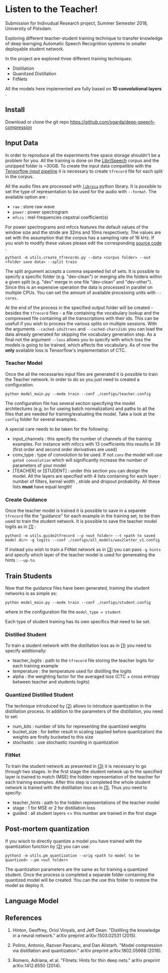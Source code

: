 # Listen to the Teacher!

Submission for Indivudual Research project, Summer Semester 2018, University of Potsdam. 

Exploring different teacher-student training technique to transfer knowledge of deep learnging Automatic Speech Recognition systems to smaller deployable student network.

In the project are explored three different training techniques:
- Distillation
- Quanitzed Distillation
- FitNets

All the models here implemented are fully based on **1D convolutional layers** .

## Install 

Download or clone the git repo https://github.com/sgarda/deep-speech-compression

## Input Data
In order to reproduce all the experiments free space storage shouldn't be a problem for you. All the training is done on the [LibriSpeech](http://www.openslr.org/12/) corpus and the unzipped folder is ~30GB.
To create the input data compatible with the [Tensorflow input pipeline](https://www.tensorflow.org/guide/datasets) it is necessary to create `tfrecord` file for each split in the corpus. 

All the audio files are processed with [`librosa`](https://librosa.github.io/librosa/) python library. It is possible to set the type of representation to be used for the audio with `--format`. 
The available option are :
- `raw` : store raw wave
- `power` : power spectrogram
- `mfccs` : mel-frequencies cepstral coefficient(s)

For power spectrograms and mfccs features the default values of the window size and the stride are 32ms and 10ms respectively. The values are set with the assumption that the corpus has a sampling rate of 16 kHz. If you wish to modify these values please edit the corresponding [source code](https://github.com/sgarda/deep-speech-compression/blob/master/utils/data2tfrecord.py#L330) .

    python3 -m utils.create_tfrecords.py --data <corpus folder> --out <folder save data> --split train
    
The split argument accepts a comma separeted list of sets. It is possible to specify a specific folder (e.g. "dev-clean") or merging alle the folders within a given split (e.g. "dev" merge in one file "dev-clean" and "dev-other"). 
Since this is an expensive operation the data is processed in parallel on multiple CPUs. You can set the amount of available processing units with `--cores`.

At the end of the process in the specified output folder will be created - besides the `tfrecord` files - a file containing the vocabulary lookup and the compressed file containing all the transcriptions with their ids. This can be usefull if you wish to process the various splits on multiple sessions. With the arguments `--cached-ids2trans` and `--cached-chars2ids` you can load the data already generated for skipping the vocabulary generation step.
As a final not the argument `--loss` allows you to specify with which loss the models is going to be trained, which affects the vocabulary. As of now the **only** available loss is Tensorflow's  implementation of CTC.


### Teacher Model
Once the all the necessaries input files are generated it is possible to train the Teacher network. In order to do so you just need to created a configuration.

    python model_main.py --mode train --conf ./configs/teacher.config
    
The configuration file has several section specifying the model architectures (e.g. `bn` for useing batch normalization) and paths to all the files that are needed for training/evaluating the model. Take a look at the `config` folder for several examples.

A special care needs to be taken for the following:
- input_channels : this specify the number of channels of the training examples. For instance with mfccs with 13 coefficients this results in 39 (first order and second order derivatives are used)
- conv_type : type of convolution to be used. If not `conv` the model will use `gated convolution` which will significantly increase the number of parameters of your model
- [TEACHER] or [STUDENT] : under this section you can design the model. All the layers are specified with 4 lists containing for each layer : number of filters, kernel width , stride and dropout probability. All these lists **must** have equal length! 

### Create Guidance

Once the teacher model is trained it is possible to save in a separete `tfrecord` file the "guidance" for each example in the training set, to be then used to train the student network. It is possible to save the teacher model logits as in [(1)](#references) :
    
    python3 -m utils.guide2tfrecord --p <out folder> --t <path to saved model dir> -g logits --conf ./configs/all_models/wav2letter_v1.config
    
If instead you wish to train a FitNet network as in [(3)](#references) you can pass `-g hints` and specify which layer of the teacher model is used for genereating the hints : `--up-to`.


## Train Students

Now that the guidance files have been generated, training the student networks is as simple as:

    python model_main.py --mode train --conf ./configs/student.config
    
where in the configuration file the `model_type = student`
    
Each type of student training has its own specifics that need to be set.

### Distilled Student

To train a student network with the distillation loss as in [(1)](#references) you need to specify additionally:

- teacher_logits : path to the `tfrecord` file storing the teacher logits for each training example
- temperature : the temperature used for distilling the logits
- alpha : the weighting factor for the averaged loss (CTC + cross entropy between teacher and students logits)

### Quantized Distilled Student

The technique introduced by [(2)](#references) allows to introduce quantization in the distillation process. In addition to the parameters of the distillation, you need to set:
- num_bits : number of bits for representing the quantized weights
- bucket_size : for better result in scaling (applied before quantization) the weights are firstly bucketed to this size 
- stochastic : use stochastic rounding in quantization

### FitNet

To train the student network as presented in [(3)](#references) it is necessary to go through two stages. In the first stage the student netwok up to the specified layer is trained to match (MSE) the hidden representation of the teacher for each training examples.
After this step is completed the whole student network is trained with the distillation loss as in [(1)](#references).
Thus you need to specify:
- teacher_hints : path to the hidden representations of the teacher model
- stage : 1 for MSE or 2 for distillation loss
- guided : all student layers <= this number are trained in the first stage

## Post-mortem quantization

If you wisch to directly quantize a model you have trained with the quantization function by [(2)](#references) you can use:
    
    python3 -m utils.pm_quantization --orig <path to model to be quantized> --pm <out folder> 
    
The quantization parameters are the same as for training a quantized student. Once the process is completed a separate folder containing the quantized model will be created. You can the use this folder to restore the model as deploy it.

## Language Model



## References

1) Hinton, Geoffrey, Oriol Vinyals, and Jeff Dean. "Distilling the knowledge in a neural network." arXiv preprint arXiv:1503.02531 (2015).

2) Polino, Antonio, Razvan Pascanu, and Dan Alistarh. "Model compression via distillation and quantization." arXiv preprint arXiv:1802.05668 (2018).

3) Romero, Adriana, et al. "Fitnets: Hints for thin deep nets." arXiv preprint arXiv:1412.6550 (2014).


    


